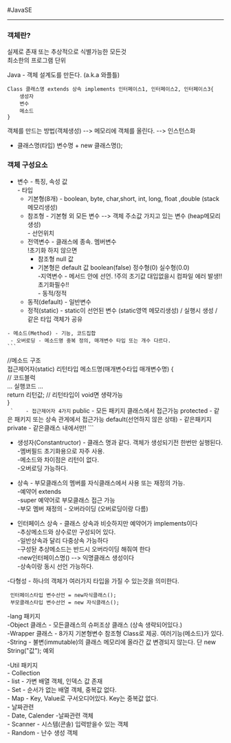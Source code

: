 #JavaSE

***

### 객체란?   
실제로 존재 또는 추상적으로 식별가능한 모든것   
최소한의 프로그램 단위   

Java - 객체 설계도를 만든다. (a.k.a 와플틀)   
```
Class 클래스명 extends 상속 implements 인터페이스1, 인터페이스2, 인터페이스3{
	생성자
	변수
	메소드
}
```

객체를 만드는 방법(객체생성) --> 메모리에 객체를 올린다. --> 인스턴스화   
 * 클래스명(타입) 변수명 + new 클래스명();   
 
 ### 객체 구성요소   
   - 변수 - 특징, 속성 값   
   	- 타입   
   		- 기본형(8개) - boolean, byte, char,short, int, long, float ,double (stack메모리생성)   
   		- 참조형 - 기본형 외 모든 변수 --> 객체 주소값 가지고 있는 변수 (heap메모리생성)   
   	- 선언위치   
   		- 전역변수 - 클래스에 종속. 멤버변수   
   		!초기화 하지 않으면   
   			 - 참조형 null 값   
   			 - 기본형은 default 값 boolean(false) 정수형(0) 실수형(0.0)   
   		-지역변수 - 메서드 안에 선언. !주의 초기값 대입없을시 컴파일 에러 발생!! 초기화필수!!   
   	- 동적/정적   
   		- 동적(default) - 일반변수   
   		- 정적(static) - static이 선언된 변수 (static영역 메모리생성) / 실행시 생성 / 같은 타입 객체가 공유   
   	
   	- 메소드(Method) - 기능, 코드집합   
   	 - 오버로딩 - 메소드명 중복 정의, 매개변수 타입 또는 개수 다르다.   
 	```
  //메소드 구조   
  접근제어자(static) 리턴타입 메소드명(매개변수타입 매개변수명) {   
  	// 코드블럭   
  	... 실행코드 ...   
  	return 리턴값;  // 리턴타입이 void면 생략가능   
  }   
	``` 
	`   
	- 접근제어자 4가지
 	```
 		public - 모든 패키지 클래스에서 접근가능
 		protected - 같은 패키지 또는 상속 관게에서 접근가능
 		default(선언하지 않은 상태) - 같은패키지
 		private - 같은클래스 내에서만!
 	```
 	
  - 생성자(Constantructor) - 클래스 명과 같다. 객체가 생성되기전 한번만 실행된다.   
   -멤버필드 초기화용으로 자주 사용.   
   -메소드와 차이점은 리턴이 없다. 	
   -오버로딩 가능하다.   
   
   - 상속 - 부모클래스의 멤버를 자식클래스에서 사용 또는 재정의 가능.   
    -예약어 extends   
    -super 예약어로 부모클래스 접근 가능   
    -부모 멤버 재정의 - 오버라이딩 (오버로딩이랑 다름)   
    
   - 인터페이스 상속 - 클래스 상속과 비슷하지만 예약어가 implements이다   
    -추상메소드와 상수로만 구성되어 있다.   
    -일반상속과 달리 다중상속 가능하다   
    -구성돤 추상메소드는 반드시 오버라이딩 해줘여 한다   
    -new인터페이스명() --> 익명클래스 생성이다   
    -상속이랑 동시 선언 가능하다.   
    
   -다형성 - 하나의 객체가 여러가지 타입을 가질 수 있는것을 의미한다.   
   ``` 
    인터페이스타입 변수선언 = new자식클래스();
    부모클래스타입 변수선언 = new 자식클래스();
   ```
   
  -lang 패키지   
    -Object 클래스 - 모든클래스의 슈퍼조상 클래스 (상속 생략되어있다.)   
    -Wrapper 클래스 - 8가지 기본형변수 참조형 Class로 제공. 여러기능(메소드)가 있다.   
    -String - 불변(immutable)의 클래스 메모리에 올라간 값 변경되지 않는다. 단 new String("값"); 예외   
   
  -Util 패키지   
    - Collection   
    	- list - 가변 배열 객체, 인덱스 값 존재   
   		- Set - 순서가 없는 배열 객체, 중복값 없다.   
   		- Map - Key, Value로 구서오디어있다. Key는 중복값 없다.   
   	- 날짜관련   
   		- Date, Calender -날짜관련 객체   
   		- Scanner - 시스템(콘솔) 입력받을수 있는 객체   
   		- Random - 난수 생성 객체   
   		









 
